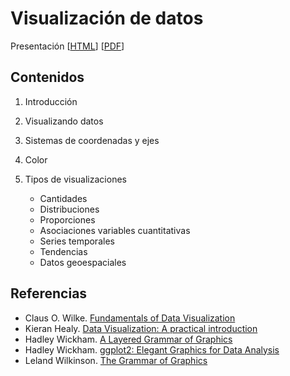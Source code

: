 # Visualización de datos

Presentación [[HTML](./Rmd/00-dataviz.html)] [[PDF](./pdf/visualizacion_datos.pdf)]

## Contenidos

1. Introducción

2. Visualizando datos

3. Sistemas de coordenadas y ejes

4. Color

5. Tipos de visualizaciones

   * Cantidades
   * Distribuciones
   * Proporciones
   * Asociaciones variables cuantitativas
   * Series temporales
   * Tendencias
   * Datos geoespaciales

## Referencias

  * Claus O. Wilke. [Fundamentals of Data Visualization](https://serialmentor.com/dataviz/)
  * Kieran Healy. [Data Visualization: A practical introduction](https://socviz.co/)
  * Hadley Wickham. [A Layered Grammar of Graphics](http://vita.had.co.nz/papers/layered-grammar.pdf)
  * Hadley Wickham. [ggplot2: Elegant Graphics for Data Analysis](https://ggplot2-book.org/)
  * Leland Wilkinson. [The Grammar of Graphics](https://www.springer.com/gp/book/9780387245447)
  
